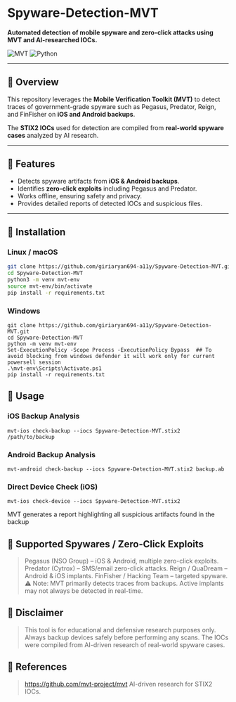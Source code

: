 # Spyware-Detection-MVT

**Automated detection of mobile spyware and zero-click attacks using MVT and AI-researched IOCs.**

![MVT](https://img.shields.io/badge/MVT-Tool-blue) ![Python](https://img.shields.io/badge/Python-3.8%2B-yellow)

---

## 🔹 Overview

This repository leverages the **Mobile Verification Toolkit (MVT)** to detect traces of government-grade spyware such as Pegasus, Predator, Reign, and FinFisher on **iOS and Android backups**.  

The **STIX2 IOCs** used for detection are compiled from **real-world spyware cases** analyzed by AI research.

---

## 🔹 Features

- Detects spyware artifacts from **iOS & Android backups**.
- Identifies **zero-click exploits** including Pegasus and Predator.
- Works offline, ensuring safety and privacy.
- Provides detailed reports of detected IOCs and suspicious files.

---

## 🔹 Installation

### **Linux / macOS**
```bash
git clone https://github.com/giriaryan694-a11y/Spyware-Detection-MVT.git
cd Spyware-Detection-MVT
python3 -m venv mvt-env
source mvt-env/bin/activate
pip install -r requirements.txt
```
### **Windows**
```
git clone https://github.com/giriaryan694-a11y/Spyware-Detection-MVT.git
cd Spyware-Detection-MVT
python -m venv mvt-env
Set-ExecutionPolicy -Scope Process -ExecutionPolicy Bypass  ## To avoid blocking from windows defender it will work only for current powersell session
.\mvt-env\Scripts\Activate.ps1
pip install -r requirements.txt
```
## 🔹 Usage
### iOS Backup Analysis
```
mvt-ios check-backup --iocs Spyware-Detection-MVT.stix2 /path/to/backup
```
### Android Backup Analysis
```
mvt-android check-backup --iocs Spyware-Detection-MVT.stix2 backup.ab
```
### Direct Device Check (iOS)
```
mvt-ios check-device --iocs Spyware-Detection-MVT.stix2
```
MVT generates a report highlighting all suspicious artifacts found in the backup

## 🔹 Supported Spywares / Zero-Click Exploits
> Pegasus (NSO Group) – iOS & Android, multiple zero-click exploits.
> Predator (Cytrox) – SMS/email zero-click attacks.
> Reign / QuaDream – Android & iOS implants.
> FinFisher / Hacking Team – targeted spyware.
> ⚠️ Note: MVT primarily detects traces from backups. Active implants may not always be detected in real-time.

## 🔹 Disclaimer
> This tool is for educational and defensive research purposes only.
> Always backup devices safely before performing any scans.
> The IOCs were compiled from AI-driven research of real-world spyware cases.

## 🔹 References
> https://github.com/mvt-project/mvt
> AI-driven research for STIX2 IOCs.
